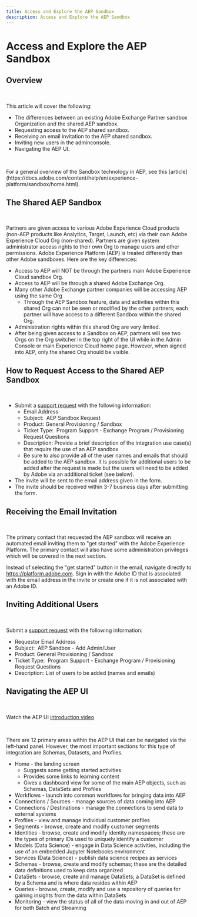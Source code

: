 ```yaml
---
title: Access and Explore the AEP Sandbox
description: Access and Explore the AEP Sandbox
---
```


# Access and Explore the AEP Sandbox


## Overview

<p>&nbsp;</p>
This article will cover the following:

* The differences between an existing Adobe Exchange Partner sandbox Organization and the shared AEP sandbox.
* Requesting access to the AEP shared sandbox.
* Receiving an email invitation to the AEP shared sandbox.
* Inviting new users in the adminconsole.
* Navigating the AEP UI.
<p>&nbsp;</p>
For a general overview of the Sandbox technology in AEP, see this [article](https://docs.adobe.com/content/help/en/experience-platform/sandbox/home.html).


## The Shared AEP Sandbox
<p>&nbsp;</p>

Partners are given access to various Adobe Experience Cloud products (non-AEP products like Analytics, Target, Launch, etc) via their own Adobe Experience Cloud Org (non-shared). Partners are given system administrator access rights to their own Org to manage users and other permissions. Adobe Experience Platform (AEP) is treated differently than other Adobe sandboxes. Here are the key differences:

* Access to AEP will NOT be through the partners main Adobe Experience Cloud sandbox Org.
* Access to AEP will be through a shared Adobe Exchange Org.
* Many other Adobe Exchange partner companies will be accessing AEP using the same Org
  * Through the AEP Sandbox feature, data and activities within this shared Org can not be seen or modified by the other partners; each partner will have access to a different Sandbox within the shared Org.
* Administration rights within this shared Org are very limited.
* After being given access to a Sandbox on AEP, partners will see two Orgs on the Org switcher in the top right of the UI while in the Admin Console or main Experience Cloud home page. However, when signed into AEP, only the shared Org should be visible.


## How to Request Access to the Shared AEP Sandbox
<p>&nbsp;</p>

* Submit a [support request](https://adobeexchangeec.zendesk.com/hc/en-us/requests/new) with the following information:
  * Email Address
  * Subject:  AEP Sandbox Request
  * Product: General Provisioning / Sandbox
  * Ticket Type:  Program Support - Exchange Program / Provisioning Request Questions
  * Description: Provide a brief description of the integration use case(s) that require the use of an AEP sandbox
  * Be sure to also provide all of the user names and emails that should be added to the AEP sandbox. It is possible for additional users to be added after the request is made but the users will need to be added by Adobe via an additional ticket (see below).
* The invite will be sent to the email address given in the form.
* The invite should be received within 3-7 business days after submitting the form.


## Receiving the Email Invitation 
<p>&nbsp;</p>

The primary contact that requested the AEP sandbox will receive an automated email inviting them to "get started" with the Adobe Experience Platform. The primary contact will also have some administration privileges which will be covered in the next section.

Instead of selecting the "get started" button in the email, navigate directly to https://platform.adobe.com. Sign in with the Adobe ID that is associated with the email address in the invite or create one if it is not associated with an Adobe ID.


## Inviting Additional Users
<p>&nbsp;</p>

Submit a [support request](https://adobeexchangeec.zendesk.com/hc/en-us/requests/new) with the following information:

* Requestor Email Address
* Subject:  AEP Sandbox - Add Admin/User
* Product: General Provisioning / Sandbox
* Ticket Type:  Program Support - Exchange Program / Provisioning Request Questions
* Description: List of users to be added (names and emails)


## Navigating the AEP UI
<p>&nbsp;</p>

Watch the AEP UI [introduction video](https://docs.adobe.com/content/help/en/platform-learn/tutorials/intro-to-platform/interface-tour.html)
<p>&nbsp;</p>

There are 12 primary areas within the AEP UI that can be navigated via the left-hand panel. However, the most important sections for this type of integration are Schemas, Datasets, and Profiles.

* Home - the landing screen
  * Suggests some getting started activities
  * Provides some links to learning content
  * Gives a dashboard view for some of the main AEP objects, such as Schemas, DataSets and Profiles
* Workflows - launch into common workflows for bringing data into AEP
* Connections / Sources - manage sources of data coming into AEP
* Connections / Destinations - manage the connections to send data to external systems
* Profiles - view and manage individual customer profiles
* Segments - browse, create and modify customer segments
* Identities - browse, create and modify identity namespaces; these are the types of primary IDs used to uniquely identify a customer
* Models (Data Science) - engage in Data Science activities, including the use of an embedded Jupyter Notebooks environment
* Services (Data Science) - publish data science recipes as services
* Schemas - browse, create and modify schemas; these are the detailed data definitions used to keep data organized
* DataSets - browse, create and manage DataSets; a DataSet is defined by a Schema and is where data resides within AEP
* Queries - browse, create, modify and use a repository of queries for gaining insights from the data within DataSets
* Monitoring - view the status of all of the data moving in and out of AEP for both Batch and Streaming
